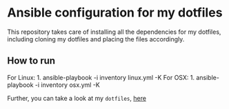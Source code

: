 # Ansible configuration for my dotfiles

This repository takes care of installing all the dependencies for my dotfiles,
including cloning my dotfiles and placing the files accordingly.

## How to run

For Linux:
    1. ansible-playbook -i inventory linux.yml -K
For OSX:
    1. ansible-playbook -i inventory osx.yml -K

Further, you can take a look at my `dotfiles`,
[here](https://github.com/benmezger/dotfiles)
